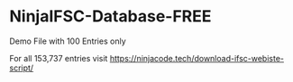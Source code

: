 # NinjaIFSC-Database-FREE

Demo File with 100 Entries only

For all 153,737 entries visit https://ninjacode.tech/download-ifsc-webiste-script/
